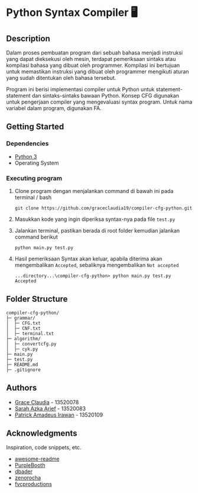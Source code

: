 # **Python** Syntax Compiler :desktop_computer:


## Description

Dalam proses pembuatan program dari sebuah bahasa menjadi instruksi yang dapat dieksekusi oleh mesin, terdapat pemeriksaan sintaks atau kompilasi bahasa yang dibuat oleh programmer. Kompilasi ini bertujuan untuk memastikan instruksi yang dibuat oleh programmer mengikuti aturan yang sudah ditentukan oleh bahasa tersebut.

Program ini berisi implementasi compiler untuk Python untuk statement-statement dan sintaks-sintaks bawaan Python. Konsep CFG digunakan untuk pengerjaan compiler yang mengevaluasi syntax program. Untuk nama variabel dalam program, digunakan FA.

## Getting Started

### Dependencies

* [Python 3](https://www.python.org/downloads/)
* Operating System

### Executing program

1. Clone program dengan menjalankan command di bawah ini pada terminal / bash
    ```
    git clone https://github.com/graceclaudia19/compiler-cfg-python.git
    ```
2. Masukkan kode yang ingin diperiksa syntax-nya pada file `test.py`

3. Jalankan terminal, pastikan berada di root folder kemudian jalankan command berikut
    ```
    python main.py test.py
    ```
4. Hasil pemeriksaan Syntax akan keluar, apabila diterima akan mengembalikan `Accepted`, sebaliknya mengembalikan `Not accepted`

    ```
    ...directory...\compiler-cfg-python> python main.py test.py
    Accepted
    ```
## Folder Structure
```
compiler-cfg-python/
├─ grammar/
│  ├─ CFG.txt
│  ├─ CNF.txt
│  ├─ terminal.txt
├─ algorithm/
│  ├─ convertcfg.py
│  ├─ cyk.py
├─ main.py
├─ test.py
├─ README.md
├─ .gitignore
```

## Authors

- [Grace Claudia](https://github.com/graceclaudia19) - 13520078 
- [Sarah Azka Arief](https://github.com/azkazkazka) - 13520083
- [Patrick Amadeus Irawan](https://github.com/patrickamadeus) - 13520109



## Acknowledgments

Inspiration, code snippets, etc.
* [awesome-readme](https://github.com/matiassingers/awesome-readme)
* [PurpleBooth](https://gist.github.com/PurpleBooth/109311bb0361f32d87a2)
* [dbader](https://github.com/dbader/readme-template)
* [zenorocha](https://gist.github.com/zenorocha/4526327)
* [fvcproductions](https://gist.github.com/fvcproductions/1bfc2d4aecb01a834b46)